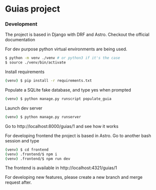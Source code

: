 # Guias project

### Development
The project is based in Django with DRF and Astro. Checkout the official documentation

For dev purpose python virtual environments are being used.
```bash
$ python -m venv ./venv # or python3 if it's the case
$ source ./venv/bin/activate
```
Install requirements
```bash
(venv) $ pip install -r requirements.txt
```
Populate a SQLite fake database, and type yes when prompted
```bash
(venv) $ python manage.py runscript populate_guia
```
Launch dev server
```bash
(venv) $ python manage.py runserver
```
Go to http://localhost:8000/guias/1 and see how it works

For developing frontend the project is based in Astro. 
Go to another bash session and type
```bash
(venv) $ cd frontend
(venv) .frontend/$ npm i
(venv) .frontend/$ npm run dev
```
The frontend is available in http://localhost:4321/guias/1

For developing new features, please create a new branch and merge request after.